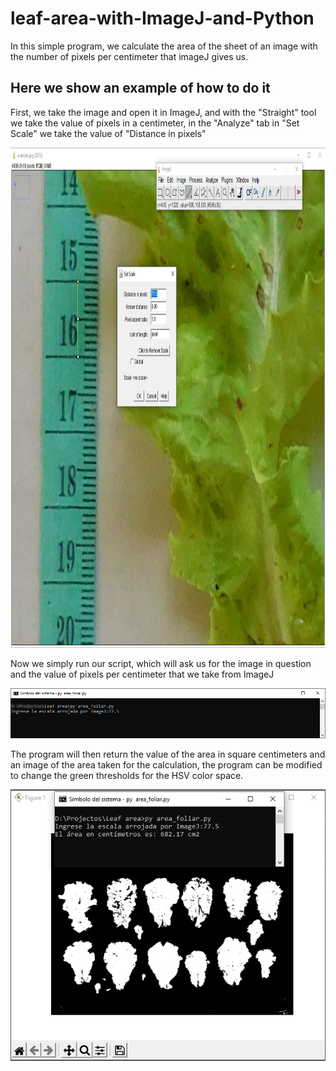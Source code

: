 # leaf-area-with-ImageJ-and-Python
In this simple program, we calculate the area of the sheet of an image with the number of pixels per centimeter that imageJ gives us.

## Here we show an example of how to do it

First, we take the image and open it in ImageJ, and with the "Straight" tool we take the value of pixels in a centimeter, in the "Analyze" tab in "Set Scale" we take the value of
"Distance in pixels"

<img src="images/1.PNG" 
 width="1000"
 height="800"/>

 Now we simply run our script, which will ask us for the image in question and the value of pixels per centimeter that we take from ImageJ

<img src="images/2.png" />

The program will then return the value of the area in square centimeters and an image of the area taken for the calculation, the program can be modified to change the green thresholds for the HSV color space.

<img src="images/3.PNG" />

